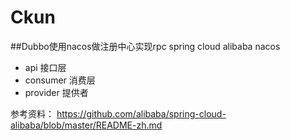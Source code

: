 # Ckun 

##Dubbo使用nacos做注册中心实现rpc
spring cloud alibaba nacos

- api
接口层
- consumer
消费层
- provider
提供者



参考资料：
https://github.com/alibaba/spring-cloud-alibaba/blob/master/README-zh.md
